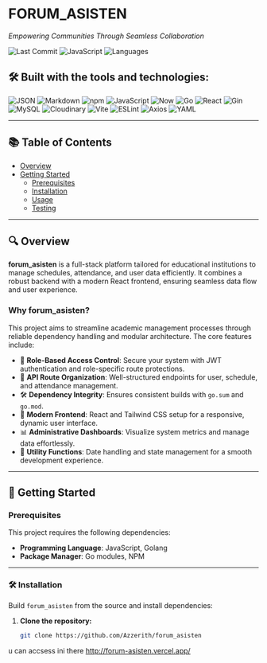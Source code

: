 # FORUM_ASISTEN

_Empowering Communities Through Seamless Collaboration_

![Last Commit](https://img.shields.io/badge/last%20commit-last%20sunday-blue) ![JavaScript](https://img.shields.io/badge/javascript-88.3%25-yellow) ![Languages](https://img.shields.io/badge/languages-4-blue)

## 🛠 Built with the tools and technologies:

![JSON](https://img.shields.io/badge/-JSON-black)
![Markdown](https://img.shields.io/badge/-Markdown-black)
![npm](https://img.shields.io/badge/-npm-red)
![JavaScript](https://img.shields.io/badge/-JavaScript-yellow)
![Now](https://img.shields.io/badge/-NOW-black)
![Go](https://img.shields.io/badge/-Go-00ADD8)
![React](https://img.shields.io/badge/-React-61DAFB)
![Gin](https://img.shields.io/badge/-Gin-00ACC1)
![MySQL](https://img.shields.io/badge/-MySQL-4479A1)
![Cloudinary](https://img.shields.io/badge/-Cloudinary-3448c5)
![Vite](https://img.shields.io/badge/-Vite-646CFF)
![ESLint](https://img.shields.io/badge/-ESLint-4B32C3)
![Axios](https://img.shields.io/badge/-Axios-5A29E4)
![YAML](https://img.shields.io/badge/-YAML-cf142b)

---

## 📚 Table of Contents

- [Overview](#overview)
- [Getting Started](#getting-started)
  - [Prerequisites](#prerequisites)
  - [Installation](#installation)
  - [Usage](#usage)
  - [Testing](#testing)

---

## 🔍 Overview

**forum_asisten** is a full-stack platform tailored for educational institutions to manage schedules, attendance, and user data efficiently. It combines a robust backend with a modern React frontend, ensuring seamless data flow and user experience.

### Why forum_asisten?

This project aims to streamline academic management processes through reliable dependency handling and modular architecture. The core features include:

- 🔐 **Role-Based Access Control**: Secure your system with JWT authentication and role-specific route protections.
- 🧭 **API Route Organization**: Well-structured endpoints for user, schedule, and attendance management.
- 🛠️ **Dependency Integrity**: Ensures consistent builds with `go.sum` and `go.mod`.
- 🎨 **Modern Frontend**: React and Tailwind CSS setup for a responsive, dynamic user interface.
- 📊 **Administrative Dashboards**: Visualize system metrics and manage data effortlessly.
- 🧰 **Utility Functions**: Date handling and state management for a smooth development experience.

---

## 🚀 Getting Started

### Prerequisites

This project requires the following dependencies:

- **Programming Language**: JavaScript, Golang
- **Package Manager**: Go modules, NPM

---

### 🛠️ Installation

Build `forum_asisten` from the source and install dependencies:

1. **Clone the repository:**
   ```bash
   git clone https://github.com/Azzerith/forum_asisten


u can accsess ini there 
http://forum-asisten.vercel.app/
